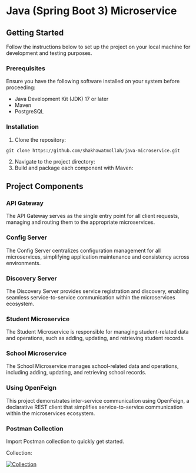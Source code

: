 # Java (Spring Boot 3) Microservice

## Getting Started

Follow the instructions below to set up the project on your local machine for development and testing purposes.

### Prerequisites

Ensure you have the following software installed on your system before proceeding:

- Java Development Kit (JDK) 17 or later
- Maven
- PostgreSQL

### Installation

1. Clone the repository:

```git clone https://github.com/shakhawatmollah/java-microservice.git```

2. Navigate to the project directory:
3. Build and package each component with Maven:


## Project Components

### API Gateway

The API Gateway serves as the single entry point for all client requests, managing and routing them to the appropriate microservices.

### Config Server

The Config Server centralizes configuration management for all microservices, simplifying application maintenance and consistency across environments.

### Discovery Server

The Discovery Server provides service registration and discovery, enabling seamless service-to-service communication within the microservices ecosystem.

### Student Microservice

The Student Microservice is responsible for managing student-related data and operations, such as adding, updating, and retrieving student records.

### School Microservice

The School Microservice manages school-related data and operations, including adding, updating, and retrieving school records.

### Using OpenFeign

This project demonstrates inter-service communication using OpenFeign, a declarative REST client that simplifies service-to-service communication within the microservices ecosystem.

### Postman Collection

Import Postman collection to quickly get started.

Collection:

[![Collection](https://run.pstmn.io/button.svg)](https://github.com/shakhawatmollah/java-microservice/tree/main/postman/spring-boot-microservices.postman_collection.json)
